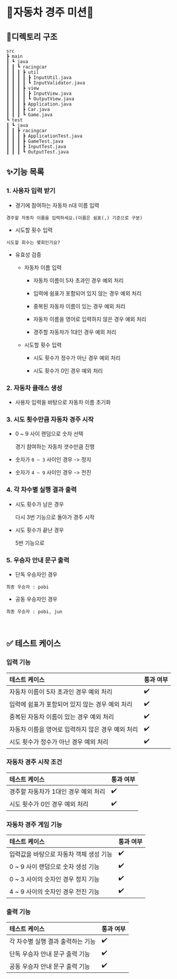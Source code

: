 <h1>🚗자동차 경주 미션🚕</h1>

<h2>📁디렉토리 구조</h2>

```
src
┣ main
┃ ┗ java
┃ ┃ ┗ racingcar
┃ ┃ ┃ ┣ util
┃ ┃ ┃ ┃ ┣ InputUtil.java
┃ ┃ ┃ ┃ ┗ InputValidator.java
┃ ┃ ┃ ┣ view
┃ ┃ ┃ ┃ ┣ InputView.java
┃ ┃ ┃ ┃ ┗ OutputView.java
┃ ┃ ┃ ┣ Application.java
┃ ┃ ┃ ┣ Car.java
┃ ┃ ┃ ┗ Game.java
┗ test
┃ ┗ java
┃ ┃ ┣ racingcar
┃ ┃ ┃ ┣ ApplicationTest.java
┃ ┃ ┃ ┣ GameTest.java
┃ ┃ ┃ ┣ InputTest.java
┃ ┃ ┃ ┗ OutputTest.java
```

<h2>✨기능 목록</h2>

<h3>1. 사용자 입력 받기</h3>

- 경기에 참여하는 자동차 n대 이름 입력

```
경주할 자동차 이름을 입력하세요.(이름은 쉼표(,) 기준으로 구분)
```

- 시도할 횟수 입력

```
시도할 회수는 몇회인가요?
```

- 유효성 검증

  - 자동차 이름 입력

    - 자동차 이름이 5자 초과인 경우 예외 처리

    - 입력에 쉼표가 포함되어 있지 않는 경우 예외 처리

    - 중복된 자동차 이름이 있는 경우 예외 처리

    - 자동차 이름을 영어로 입력하지 않은 경우 예외 처리

    - 경주할 자동차가 1대인 경우 예외 처리

  - 시도할 횟수 입력

    - 시도 횟수가 정수가 아닌 경우 예외 처리

    - 시도 횟수가 0인 경우 예외 처리

<h3>2. 자동차 클래스 생성</h3>

- 사용자 입력을 바탕으로 자동차 이름 초기화

<h3>3. 시도 횟수만큼 자동차 경주 시작</h3>

- 0 ~ 9 사이 랜덤으로 숫자 선택

  경기 참여하는 자동차 갯수만큼 진행

- 숫자가 `0 ~ 3` 사이인 경우 -> 정지

- 숫자가 `4 ~ 9` 사이인 경우 -> 전진

<h3>4. 각 차수별 실행 결과 출력</h3>

- 시도 횟수가 남은 경우

  다시 3번 기능으로 돌아가 경주 시작

- 시도 횟수가 끝난 경우

  5번 기능으로

<h3>5. 우승자 안내 문구 출력</h3>

- 단독 우승자인 경우

```
최종 우승자 : pobi
```

- 공동 우승자인 경우

```
최종 우승자 : pobi, jun
```

<br>

<h2>✅ 테스트 케이스</h2>

<h3>입력 기능</h3>

| 테스트 케이스                      | 통과 여부 |
|:-----------------------------|:------|
| 자동차 이름이 5자 초과인 경우 예외 처리      | ✔️    |
| 입력에 쉼표가 포함되어 있지 않는 경우 예외 처리    | ✔️    |
| 중복된 자동차 이름이 있는 경우 예외 처리      | ✔️    |
| 자동차 이름을 영어로 입력하지 않은 경우 예외 처리 |✔️|
| 시도 횟수가 정수가 아닌 경우 예외 처리       |✔️|


<h3>자동차 경주 시작 조건</h3>

| 테스트 케이스                        | 통과 여부 |
|:-------------------------------|:------|
|경주할 자동차가 1대인 경우 예외 처리|✔️|
|시도 횟수가 0인 경우 예외 처리|✔️|

<h3>자동차 경주 게임 기능</h3>

| 테스트 케이스                | 통과 여부 |
|:-----------------------|:-|
| 입력값을 바탕으로 자동차 객체 생성 기능 | ✔️ |
| 0 ~ 9 사이 랜덤으로 숫자 생성 기능 | ✔️ |
| 0 ~ 3 사이의 숫자인 경우 정지 기능 | ✔️ |
| 4 ~ 9 사이의 숫자인 경우 전진 기능 | ✔️ |

<h3>출력 기능</h3>

| 테스트 케이스                | 통과 여부 |
|:-----------------------|:-|
| 각 차수별 실행 결과 출력하는 기능    | ✔️ |
| 단독 우승자 안내 문구 출력 기능     | ✔️ |
| 공동 우승자 안내 문구 출력 기능     | ✔️ |